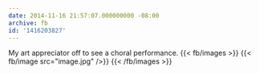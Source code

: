 ```yaml
---
date: 2014-11-16 21:57:07.000000000 -08:00
archive: fb
id: '1416203827'
---
```


My art appreciator off to see a choral performance.
{{< fb/images >}}
{{< fb/image src="image.jpg" />}}
{{< /fb/images >}}
